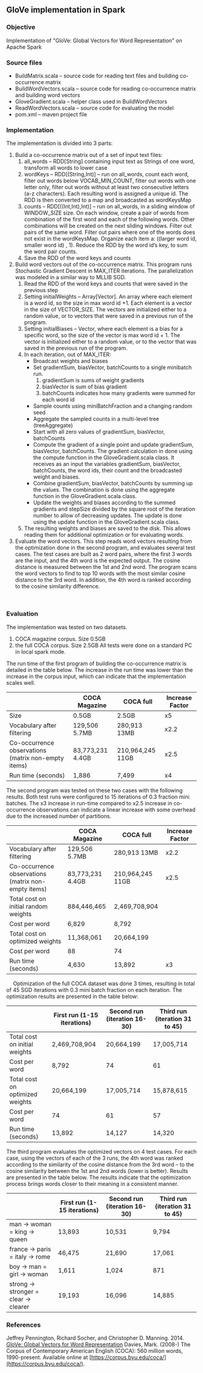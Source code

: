 ## GloVe implementation in Spark

### Objective
Implementation of "GloVe: Global Vectors for Word Representation" on Apache Spark 

### Source files

* BuildMatrix.scala – source code for reading text files and building co-occurrence matrix
* BuildWordVectors.scala – source code for reading co-occurrence matrix and building word vectors
* GloveGradient.scala – helper class used in BuildWordVectors
* ReadWordVectors.scala – source code for evaluating the model
* pom.xml – maven project file

### Implementation

The implementation is divided into 3 parts:

1. Build a co-occurrence matrix out of a set of input text files:
   1. all_words – RDD[String] containing input text as Strings of one word, transform all words to lower case
   2. wordKeys – RDD[(String,Int)] – run on all_words, count each word, filter out words below VOCAB_MIN_COUNT, filter out words with one letter only, filter out words without at least two consecutive letters (a-z characters). Each resulting word is assigned a unique id. The RDD is then converted to a map and broadcasted as wordKeysMap 
   3. counts – RDD[((Int,Int),Int)] – run on all_words, in a sliding window of WINDOW_SIZE size. On each window, create a pair of words from combination of the first word and each of the following words. Other combinations will be created on the next sliding windows.  Filter out pairs of the same word. Filter out pairs where one of the words does not exist in the wordKeysMap. Organize each item a: ((larger word id, smaller word id) , 1). Reduce the RDD by the word id’s key, to sum the word pair counts.
   4. Save the RDD of the word keys and counts
2. Build word vectors out of the co-occurrence matrix. This program runs Stochastic Gradient Descent in MAX_ITER iterations. The parallelization was modeled in a similar way to MLLIB SGD.
   1. Read the RDD of the word keys and counts that were saved in the previous step
   2. Setting initialWeights – Array[Vector]. An array where each element is a word id, so the size in max word id +1. Each element is a vector in the size of VECTOR_SIZE. The vectors are initialized either to a random value, or to vectors that were saved in a previous run of the program.
   3. Setting initialBiases – Vector, where each element is a bias for a specific word, so the size of the vector is max word id + 1. The vector is initialized either to a random value, or to the vector that was saved in the previous run of the program.
   4. In each iteration, out of MAX_ITER:
      + Broadcast weights and biases
      + Set gradientSum, biasVector, batchCounts to a single minibatch run.
        1. gradientSum is sums of weight gradients
        2. biasVector is sum of bias gradient
        3. batchCounts indicates how many gradients were summed for each word id
      + Sample counts using miniBatchFraction and a changing random seed
      + Aggregate the sampled counts in a multi-level tree (treeAggregate)
      + Start with all zero values of gradientSum, biasVector, batchCounts
      + Compute the gradient of a single point and update gradientSum, biasVector, batchCounts. The gradient calculation in done using the compute function in the GloveGradient.scala class. It receives as an input the variables gradientSum, biasVector, batchCounts, the word ids, their count and the broadcasted weight and biases.
      + Combine gradientSum, biasVector, batchCounts by summing up the values. The combination is done using the aggregate function in the GloveGradient.scala class. 
      + Update the weights and biases according to the summed gradients and stepSize divided by the square root of the iteration number to allow of decreasing updates. The update is done using the update function in the GloveGradient.scala class.
   5. The resulting weights and biases are saved to the disk. This allows reading them for additional optimization or for evaluating words.
3. Evaluate the word vectors. This step reads word vectors resulting from the optimization done in the second program, and evaluates several test cases. 
The test cases are built as 2 word pairs, where the first 3 words are the input, and the 4th word is the expected output. The cosine distance is measured between the 1st and 2nd word. The program scans the word vectors to find to top 10 words with the most similar cosine distance to the 3rd word. In addition, the 4th word is ranked according to the cosine similarity difference.


 
### Evaluation

The implementation was tested on two datasets.
   1. COCA magazine corpus. Size 0.5GB 
   2. the full COCA corpus. Size 2.5GB
All tests were done on a standard PC in local spark mode.

The run time of the first program of building the co-occurrence matrix is detailed in the table below. The increase in the run time was lower than the increase in the corpus input, which can indicate that the implementation scales well.

|                                                   |COCA Magazine   |COCA full       |Increase Factor|
|---------------------------------------------------|----------------|----------------|---------------|
|Size                                               |0.5GB           |2.5GB           |x5             |
|Vocabulary after filtering                         |129,506 5.7MB   |280,913 13MB    |x2.2           |
|Co-occurrence observations (matrix non-empty items)|83,773,231 4.4GB|210,964,245 11GB|x2.5           |
|Run time (seconds)                                 |1,886           |7,499           |x4             |


The second program was tested on these two cases with the following results. Both test runs were configured to 15 iterations of 0.3 fraction mini batches. 
The x3 increase in run-time compared to x2.5 increase in co-occurrence observations can indicate a linear increase with some overhead due to the increased number of partitions.


|                                                   |COCA Magazine   |COCA full       |Increase Factor|
|---------------------------------------------------|----------------|----------------|---------------|
|Vocabulary after filtering                         |129,506 5.7MB   |280,913 13MB    |x2.2           |
|Co-occurrence observations (matrix non-empty items)|83,773,231 4.4GB|210,964,245 11GB|x2.5           |
|Total cost on initial random weights               |884,446,465     |2,469,708,904   |               |	
|Cost per word                                      |6,829           |8,792 	      |               |
|Total cost on optimized weights	                |11,368,061      |20,664,199 	  |               |
|Cost per word                                      |88              |74 	          |               |
|Run time (seconds)                                 |4,630           |13,892          | x3            |


 
Optimization of the full COCA dataset was done 3 times, resulting in total of 45 SGD iterations with 0.3 mini batch fraction on each iteration. The optimization results are presented in the table below:

|                               |First run (1-15 iterations)|Second run (iteration 16-30)|Third run (iteration 31 to 45)|
|-------------------------------|---------------------------|----------------------------|------------------------------|
|Total cost on initial weights  |2,469,708,904              |20,664,199                  |17,005,714                    |
|Cost per word                  |8,792                      |74                          |61                            | 
|Total cost on optimized weights|20,664,199	                |17,005,714                  |15,878,615                    |
|Cost per word                  |74                         |61                          |57                            |
|Run time (seconds)             |13,892                     |14,127                      |14,320                        |


The third program evaluates the optimized vectors on 4 test cases. For each case, using the vectors of each of the 3 runs, the 4th word was ranked according to the similarity of the cosine distance from the 3rd word – to the cosine similarity between the 1st and 2nd words (lower is better). Results are presented in the table below. The results indicate that the optimization process brings words closer to their meaning in a consistent manner.

|                                     |First run (1-15 iterations)|Second run (iteration 16-30)|Third run (iteration 31 to 45)|
|-------------------------------------|---------------------------|----------------------------|------------------------------|
|man -> woman = king -> queen         |13,893                     |10,531                      |9,794                         |
|france -> paris = italy -> rome      |46,475                     |21,690                      |17,061                        |
|boy -> man = girl -> woman           |1,611                      |1,024                       |871                           |
|strong -> stronger = clear -> clearer|19,193                     |16,096                      |14,885                        |

### References
Jeffrey Pennington, Richard Socher, and Christopher D. Manning. 2014. [GloVe: Global Vectors for Word Representation](https://nlp.stanford.edu/pubs/glove.pdf)
Davies, Mark. (2008-) The Corpus of Contemporary American English (COCA): 560 million words, 1990-present. Available online at [https://corpus.byu.edu/coca/](https://corpus.byu.edu/coca/).


